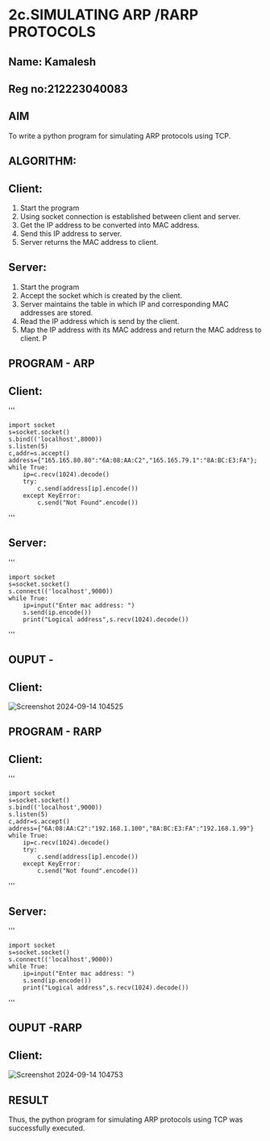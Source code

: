 # 2c.SIMULATING ARP /RARP PROTOCOLS
## Name: Kamalesh
## Reg no:212223040083
## AIM
To write a python program for simulating ARP protocols using TCP.
## ALGORITHM:
## Client:
1. Start the program
2. Using socket connection is established between client and server.
3. Get the IP address to be converted into MAC address.
4. Send this IP address to server.
5. Server returns the MAC address to client.
## Server:
1. Start the program
2. Accept the socket which is created by the client.
3. Server maintains the table in which IP and corresponding MAC addresses are
stored.
4. Read the IP address which is send by the client.
5. Map the IP address with its MAC address and return the MAC address to client.
P

## PROGRAM - ARP
## Client:
'''

    import socket
    s=socket.socket()
    s.bind(('localhost',8000))
    s.listen(5)
    c,addr=s.accept()
    address={"165.165.80.80":"6A:08:AA:C2","165.165.79.1":"8A:BC:E3:FA"};
    while True:
        ip=c.recv(1024).decode()
        try:
            c.send(address[ip].encode())
        except KeyError:
            c.send("Not Found".encode())    
'''
## Server:
'''

    import socket
    s=socket.socket()
    s.connect(('localhost',9000))
    while True:
        ip=input("Enter mac address: ")
        s.send(ip.encode())
        print("Logical address",s.recv(1024).decode())
'''
## OUPUT - 
## Client:
![Screenshot 2024-09-14 104525](https://github.com/user-attachments/assets/5cb6fc22-c0ee-41f9-ac18-94bda88372ec)

## PROGRAM - RARP
## Client:
'''

    import socket
    s=socket.socket()
    s.bind(('localhost',9000))
    s.listen(5)
    c,addr=s.accept()
    address={"6A:08:AA:C2":"192.168.1.100","8A:BC:E3:FA":"192.168.1.99"}
    while True:
        ip=c.recv(1024).decode()
        try:
            c.send(address[ip].encode())
        except KeyError:
            c.send("Not found".encode())    
'''
## Server:
'''

    import socket
    s=socket.socket()
    s.connect(('localhost',9000))
    while True:
        ip=input("Enter mac address: ")
        s.send(ip.encode())
        print("Logical address",s.recv(1024).decode())
  '''
## OUPUT -RARP
## Client:
![Screenshot 2024-09-14 104753](https://github.com/user-attachments/assets/6b39c1aa-297c-40e3-ac19-66b4b4c84bbc)


## RESULT
Thus, the python program for simulating ARP protocols using TCP was successfully 
executed.
